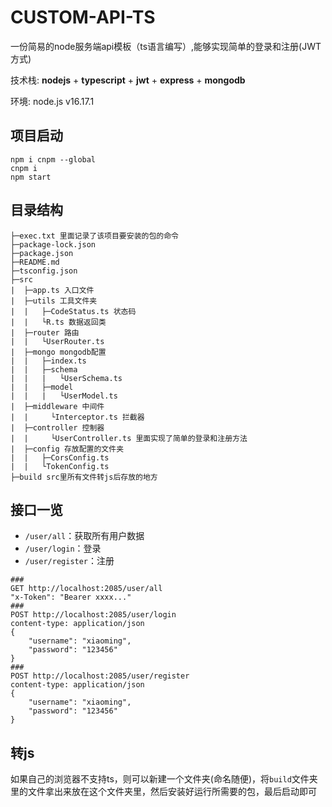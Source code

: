 

# CUSTOM-API-TS

一份简易的node服务端api模板（ts语言编写）,能够实现简单的登录和注册(JWT方式)

技术栈: **nodejs** + **typescript** + **jwt** + **express** + **mongodb**

环境: node.js v16.17.1



## 项目启动

```shell
npm i cnpm --global
cnpm i
npm start
```



## 目录结构

```
├─exec.txt 里面记录了该项目要安装的包的命令
├─package-lock.json
├─package.json
├─README.md
├─tsconfig.json
├─src
|  ├─app.ts 入口文件
|  ├─utils 工具文件夹
|  |   ├─CodeStatus.ts 状态码
|  |   └R.ts 数据返回类
|  ├─router 路由
|  |   └UserRouter.ts
|  ├─mongo mongodb配置
|  |   ├─index.ts
|  |   ├─schema
|  |   |   └UserSchema.ts
|  |   ├─model
|  |   |   └UserModel.ts
|  ├─middleware 中间件
|  |     └Interceptor.ts 拦截器
|  ├─controller 控制器
|  |     └UserController.ts 里面实现了简单的登录和注册方法
|  ├─config 存放配置的文件夹
|  |   ├─CorsConfig.ts
|  |   └TokenConfig.ts
├─build src里所有文件转js后存放的地方
```



## 接口一览

- `/user/all`：获取所有用户数据
- `/user/login`：登录
- `/user/register`：注册

```http
###
GET http://localhost:2085/user/all
"x-Token": "Bearer xxxx..."
###
POST http://localhost:2085/user/login
content-type: application/json
{
    "username": "xiaoming",
    "password": "123456"
}
###
POST http://localhost:2085/user/register
content-type: application/json
{
    "username": "xiaoming",
    "password": "123456"
}
```



## 转js

如果自己的浏览器不支持ts，则可以新建一个文件夹(命名随便)，将`build`文件夹里的文件拿出来放在这个文件夹里，然后安装好运行所需要的包，最后启动即可
